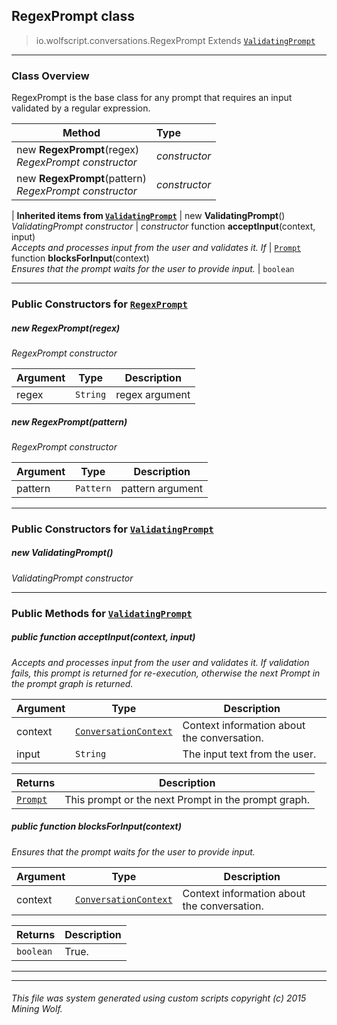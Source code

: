 ## RegexPrompt __class__

>io.wolfscript.conversations.RegexPrompt
>Extends [`ValidatingPrompt`](ValidatingPrompt.md)

---

### Class Overview

RegexPrompt is the base class for any prompt that requires an input validated by a regular expression.

Method | Type   
--- | :--- 
new __RegexPrompt__(regex) <br> _RegexPrompt constructor_ | _constructor_
new __RegexPrompt__(pattern) <br> _RegexPrompt constructor_ | _constructor_
 |
__Inherited items from [`ValidatingPrompt`](ValidatingPrompt.md)__ |
new __ValidatingPrompt__() <br> _ValidatingPrompt constructor_ | _constructor_
 function __acceptInput__(context, input) <br> _Accepts and processes input from the user and validates it. If_ | [`Prompt`](Prompt.md)
 function __blocksForInput__(context) <br> _Ensures that the prompt waits for the user to provide input._ | `boolean`





---

### Public Constructors for [`RegexPrompt`](RegexPrompt.md)

##### <a id='regexprompt'></a>new __RegexPrompt__(regex) 

_RegexPrompt constructor_

Argument | Type | Description  
--- | --- | --- 
regex | `String` | regex argument

##### <a id='regexprompt'></a>new __RegexPrompt__(pattern) 

_RegexPrompt constructor_

Argument | Type | Description  
--- | --- | --- 
pattern | `Pattern` | pattern argument

---
### Public Constructors for [`ValidatingPrompt`](ValidatingPrompt.md)

##### <a id='validatingprompt'></a>new __ValidatingPrompt__() 

_ValidatingPrompt constructor_


---

### Public Methods for [`ValidatingPrompt`](ValidatingPrompt.md)

##### <a id='acceptinput'></a>public  function __acceptInput__(context, input)

_Accepts and processes input from the user and validates it. If validation fails, this prompt is returned for re-execution, otherwise the next Prompt in the prompt graph is returned._

Argument | Type | Description  
--- | --- | --- 
context | [`ConversationContext`](ConversationContext.md) | Context information about the conversation.
input | `String` | The input text from the user.

Returns | Description
--- | --- 
[`Prompt`](Prompt.md) | This prompt or the next Prompt in the prompt graph.


##### <a id='blocksforinput'></a>public  function __blocksForInput__(context)

_Ensures that the prompt waits for the user to provide input._

Argument | Type | Description  
--- | --- | --- 
context | [`ConversationContext`](ConversationContext.md) | Context information about the conversation.

Returns | Description
--- | --- 
`boolean` | True.


---


---


###### This file was system generated using custom scripts copyright (c) 2015 Mining Wolf.
	

